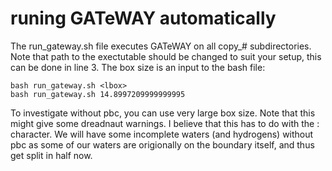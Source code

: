 # runing GATeWAY automatically

The run_gateway.sh file executes GATeWAY on all copy_# subdirectories. Note that path to the exectutable should be changed to suit your setup, this can be done in line 3. The box size is an input to the bash file:

```ssh
bash run_gateway.sh <lbox>
bash run_gateway.sh 14.8997209999999995
``` 

To investigate without pbc, you can use very large box size. Note that this might give some dreadnaut warnings. I believe that this has to do with the : character. We will have some incomplete waters (and hydrogens) without pbc as some of our waters are origionally on the boundary itself, and thus get split in half now.